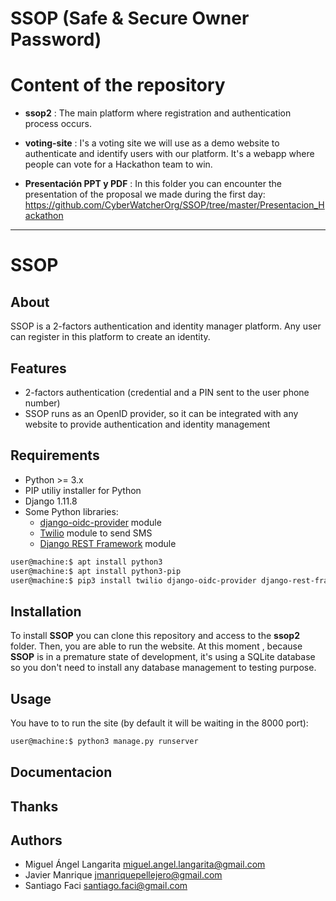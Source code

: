 # SSOP (Safe & Secure Owner Password)

# Content of the repository

- **ssop2** : The main platform where registration and authentication process occurs.

- **voting-site** : I's a voting site we will use as a demo website to authenticate and identify users with our platform. It's a webapp where
  people can vote for a Hackathon team to win.

- **Presentación PPT y PDF** : In this folder you can encounter the presentation of the proposal we made during the first day: https://github.com/CyberWatcherOrg/SSOP/tree/master/Presentacion_Hackathon

---

# SSOP

## About

SSOP is a 2-factors authentication and identity manager platform. Any user can register in this platform to create an identity.

## Features

* 2-factors authentication (credential and a PIN sent to the user phone number)
* SSOP runs as an OpenID provider, so it can be integrated with any website to provide authentication and identity management

## Requirements

* Python >= 3.x
* PIP utiliy installer for Python
* Django 1.11.8
* Some Python libraries:
  * [django-oidc-provider](https://github.com/juanifioren/django-oidc-provider) module
  * [Twilio](https://www.twilio.com/docs/) module to send SMS
  * [Django REST Framework](https://www.django-rest-framework.org) module

```bash
user@machine:$ apt install python3
user@machine:$ apt install python3-pip
user@machine:$ pip3 install twilio django-oidc-provider django-rest-framework
```

## Installation

To install **SSOP** you can clone this repository and access to the **ssop2** folder. Then, you are able to run the website. At this moment
, because **SSOP** is in a premature state of development, it's using a SQLite database so you don't need to install any database management
to testing purpose.

## Usage

You have to to run the site (by default it will be waiting in the 8000 port):

```bash
user@machine:$ python3 manage.py runserver
```

## Documentacion

## Thanks

## Authors

* Miguel Ángel Langarita <miguel.angel.langarita@gmail.com>
* Javier Manrique <jmanriquepellejero@gmail.com>
* Santiago Faci <santiago.faci@gmail.com>
